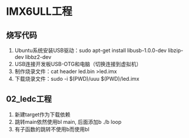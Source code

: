 # IMX6ULL工程

## 烧写代码
1. Ubuntu系统安装USB驱动：sudo apt-get install libusb-1.0.0-dev libzip-dev libbz2-dev
2. USB连接开发板USB-OTG和电脑（切换连接到虚拟机）
3. 制作烧录文件：cat header led.bin >led.imx
4. 下载烧录文件：sudo -i $(PWD)/uuu $(PWD)/led.imx 

## 02_ledc工程
1. 新建target作为下载依赖
2. 跳转main依然使用bl main, 后面添加b ./b loop
3. 有子函数的跳转不使用b而使用bl